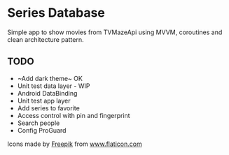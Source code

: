 # Series Database

Simple app to show movies from TVMazeApi using MVVM, coroutines and clean architecture pattern.

## TODO
 - ~Add dark theme~ OK
 - Unit test data layer - WIP
 - Android DataBinding
 - Unit test app layer
 - Add series to favorite
 - Access control with pin and fingerprint
 - Search people
 - Config ProGuard

Icons made by <a href="https://www.flaticon.com/authors/freepik" title="Freepik">Freepik</a> from <a href="https://www.flaticon.com/" title="Flaticon">www.flaticon.com</a>